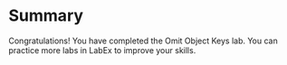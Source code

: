 # Summary

Congratulations! You have completed the Omit Object Keys lab. You can practice more labs in LabEx to improve your skills.
